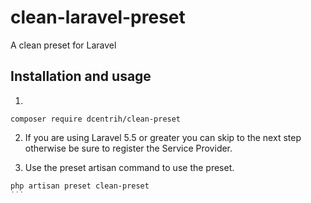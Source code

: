 # clean-laravel-preset
A clean preset for Laravel

## Installation and usage
1.
```
composer require dcentrih/clean-preset
```

2. If you are using Laravel 5.5 or greater you can skip to the next step otherwise be sure to register the Service Provider.

3. Use the preset artisan command to use the preset.
```
php artisan preset clean-preset
˙˙˙


